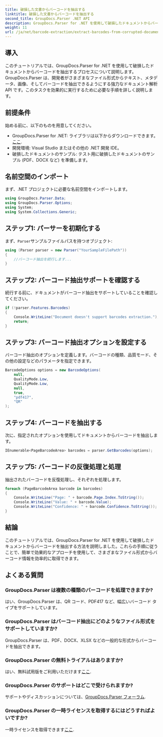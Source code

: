 ```yaml
---
title: 破損した文書からバーコードを抽出する
linktitle: 破損した文書からバーコードを抽出する
second_title: GroupDocs.Parser .NET API
description: GroupDocs.Parser for .NET を使用して破損したドキュメントからバーコードを抽出する方法を学びます。ステップバイステップの手順を説明した包括的なチュートリアルです。
weight: 11
url: /ja/net/barcode-extraction/extract-barcodes-from-corrupted-document/
---
```

## 導入
このチュートリアルでは、GroupDocs.Parser for .NET を使用して破損したドキュメントからバーコードを抽出するプロセスについて説明します。GroupDocs.Parser は、開発者がさまざまなファイル形式からテキスト、メタデータ、画像、そしてバーコードを抽出できるようにする強力なドキュメント解析 API です。このタスクを効果的に実行するために必要な手順を詳しく説明します。
## 前提条件
始める前に、以下のものを用意してください。
-  GroupDocs.Parser for .NET: ライブラリは以下からダウンロードできます。[ここ](https://releases.groupdocs.com/parser/net/).
- 開発環境: Visual Studio またはその他の .NET 開発 IDE。
- 破損したドキュメントのサンプル: テスト用に破損したドキュメントのサンプル (PDF、DOCX など) を準備します。

## 名前空間のインポート
まず、.NET プロジェクトに必要な名前空間をインポートします。
```csharp
using GroupDocs.Parser.Data;
using GroupDocs.Parser.Options;
using System;
using System.Collections.Generic;
```
## ステップ1: パーサーを初期化する
まず、`Parser`サンプルファイルパスを持つオブジェクト:
```csharp
using (Parser parser = new Parser("YourSampleFilePath"))
{
    //バーコード抽出を続行します...
}
```
## ステップ2: バーコード抽出サポートを確認する
続行する前に、ドキュメントがバーコード抽出をサポートしていることを確認してください。
```csharp
if (!parser.Features.Barcodes)
{
    Console.WriteLine("Document doesn't support barcodes extraction.");
    return;
}
```
## ステップ3: バーコード抽出オプションを設定する
バーコード抽出のオプションを定義します。バーコードの種類、品質モード、その他の設定などのパラメータを指定できます。
```csharp
BarcodeOptions options = new BarcodeOptions(
    null,
    QualityMode.Low,
    QualityMode.Low,
    null,
    true,
    "pdf417",
    "QR"
);
```
## ステップ4: バーコードを抽出する
次に、指定されたオプションを使用してドキュメントからバーコードを抽出します。
```csharp
IEnumerable<PageBarcodeArea> barcodes = parser.GetBarcodes(options);
```
## ステップ5: バーコードの反復処理と処理
抽出されたバーコードを反復処理し、それぞれを処理します。
```csharp
foreach (PageBarcodeArea barcode in barcodes)
{
    Console.WriteLine("Page: " + barcode.Page.Index.ToString());
    Console.WriteLine("Value: " + barcode.Value);
    Console.WriteLine("Confidence: " + barcode.Confidence.ToString());
}
```

## 結論
このチュートリアルでは、GroupDocs.Parser for .NET を使用して破損したドキュメントからバーコードを抽出する方法を説明しました。これらの手順に従うことで、簡単で効果的なアプローチを使用して、さまざまなファイル形式からバーコード情報を効率的に取得できます。

## よくある質問
### GroupDocs.Parser は複数の種類のバーコードを処理できますか?
はい、GroupDocs.Parser は、QR コード、PDF417 など、幅広いバーコード タイプをサポートしています。
### GroupDocs.Parser はバーコード抽出にどのようなファイル形式をサポートしていますか?
GroupDocs.Parser は、PDF、DOCX、XLSX などの一般的な形式からバーコードを抽出できます。
### GroupDocs.Parser の無料トライアルはありますか?
はい、無料試用版をご利用いただけます[ここ](https://releases.groupdocs.com/).
### GroupDocs.Parser のサポートはどこで受けられますか?
サポートやディスカッションについては、[GroupDocs.Parser フォーラム](https://forum.groupdocs.com/c/parser/17).
### GroupDocs.Parser の一時ライセンスを取得するにはどうすればよいですか?
一時ライセンスを取得できます[ここ](https://purchase.groupdocs.com/temporary-license/).